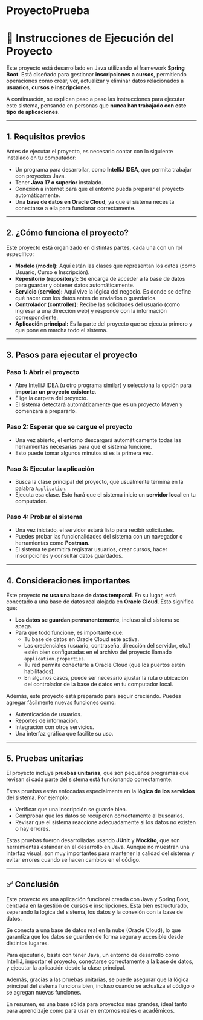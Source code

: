﻿# ProyectoPrueba

# 🧾 Instrucciones de Ejecución del Proyecto

Este proyecto está desarrollado en Java utilizando el framework **Spring Boot**. Está diseñado para gestionar **inscripciones a cursos**, permitiendo operaciones como crear, ver, actualizar y eliminar datos relacionados a **usuarios, cursos e inscripciones**.

A continuación, se explican paso a paso las instrucciones para ejecutar este sistema, pensando en personas que **nunca han trabajado con este tipo de aplicaciones**.

---

## 1. Requisitos previos

Antes de ejecutar el proyecto, es necesario contar con lo siguiente instalado en tu computador:

- Un programa para desarrollar, como **IntelliJ IDEA**, que permita trabajar con proyectos Java.
- Tener **Java 17 o superior** instalado.
- Conexión a internet para que el entorno pueda preparar el proyecto automáticamente.
- Una **base de datos en Oracle Cloud**, ya que el sistema necesita conectarse a ella para funcionar correctamente.

---

## 2. ¿Cómo funciona el proyecto?

Este proyecto está organizado en distintas partes, cada una con un rol específico:

- **Modelo (model):** Aquí están las clases que representan los datos (como Usuario, Curso e Inscripción).
- **Repositorio (repository):** Se encarga de acceder a la base de datos para guardar y obtener datos automáticamente.
- **Servicio (service):** Aquí vive la lógica del negocio. Es donde se define qué hacer con los datos antes de enviarlos o guardarlos.
- **Controlador (controller):** Recibe las solicitudes del usuario (como ingresar a una dirección web) y responde con la información correspondiente.
- **Aplicación principal:** Es la parte del proyecto que se ejecuta primero y que pone en marcha todo el sistema.

---

## 3. Pasos para ejecutar el proyecto

### Paso 1: Abrir el proyecto
- Abre IntelliJ IDEA (u otro programa similar) y selecciona la opción para **importar un proyecto existente**.
- Elige la carpeta del proyecto.
- El sistema detectará automáticamente que es un proyecto Maven y comenzará a prepararlo.

### Paso 2: Esperar que se cargue el proyecto
- Una vez abierto, el entorno descargará automáticamente todas las herramientas necesarias para que el sistema funcione.
- Esto puede tomar algunos minutos si es la primera vez.

### Paso 3: Ejecutar la aplicación
- Busca la clase principal del proyecto, que usualmente termina en la palabra `Application`.
- Ejecuta esa clase. Esto hará que el sistema inicie un **servidor local** en tu computador.

### Paso 4: Probar el sistema
- Una vez iniciado, el servidor estará listo para recibir solicitudes.
- Puedes probar las funcionalidades del sistema con un navegador o herramientas como **Postman**.
- El sistema te permitirá registrar usuarios, crear cursos, hacer inscripciones y consultar datos guardados.

---

## 4. Consideraciones importantes

Este proyecto **no usa una base de datos temporal**. En su lugar, está conectado a una base de datos real alojada en **Oracle Cloud**. Esto significa que:

- **Los datos se guardan permanentemente**, incluso si el sistema se apaga.
- Para que todo funcione, es importante que:
  - Tu base de datos en Oracle Cloud esté activa.
  - Las credenciales (usuario, contraseña, dirección del servidor, etc.) estén bien configuradas en el archivo del proyecto llamado `application.properties`.
  - Tu red permita conectarte a Oracle Cloud (que los puertos estén habilitados).
  - En algunos casos, puede ser necesario ajustar la ruta o ubicación del controlador de la base de datos en tu computador local.

Además, este proyecto está preparado para seguir creciendo. Puedes agregar fácilmente nuevas funciones como:
- Autenticación de usuarios.
- Reportes de información.
- Integración con otros servicios.
- Una interfaz gráfica que facilite su uso.

---

## 5. Pruebas unitarias

El proyecto incluye **pruebas unitarias**, que son pequeños programas que revisan si cada parte del sistema está funcionando correctamente.

Estas pruebas están enfocadas especialmente en la **lógica de los servicios** del sistema. Por ejemplo:
- Verificar que una inscripción se guarde bien.
- Comprobar que los datos se recuperen correctamente al buscarlos.
- Revisar que el sistema reaccione adecuadamente si los datos no existen o hay errores.

Estas pruebas fueron desarrolladas usando **JUnit** y **Mockito**, que son herramientas estándar en el desarrollo en Java. Aunque no muestran una interfaz visual, son muy importantes para mantener la calidad del sistema y evitar errores cuando se hacen cambios en el código.

---

## ✅ Conclusión

Este proyecto es una aplicación funcional creada con Java y Spring Boot, centrada en la gestión de cursos e inscripciones. Está bien estructurado, separando la lógica del sistema, los datos y la conexión con la base de datos.

Se conecta a una base de datos real en la nube (Oracle Cloud), lo que garantiza que los datos se guarden de forma segura y accesible desde distintos lugares.

Para ejecutarlo, basta con tener Java, un entorno de desarrollo como IntelliJ, importar el proyecto, conectarse correctamente a la base de datos, y ejecutar la aplicación desde la clase principal.

Además, gracias a las pruebas unitarias, se puede asegurar que la lógica principal del sistema funciona bien, incluso cuando se actualiza el código o se agregan nuevas funciones.

En resumen, es una base sólida para proyectos más grandes, ideal tanto para aprendizaje como para usar en entornos reales o académicos.
